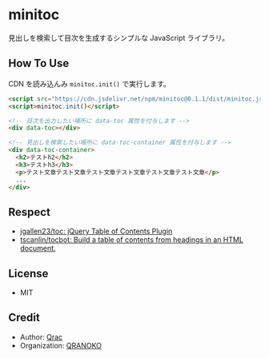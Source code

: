 # minitoc

見出しを検索して目次を生成するシンプルな JavaScript ライブラリ。

## How To Use

CDN を読み込んみ `minitoc.init()` で実行します。

<!-- prettier-ignore -->
```html
<script src="https://cdn.jsdelivr.net/npm/minitoc@0.1.1/dist/minitoc.js"></script>
<script>minitoc.init()</script>
```

<!-- prettier-ignore -->
```html
<!-- 目次を出力したい場所に data-toc 属性を付与します -->
<div data-toc></div>

<!-- 見出しを検索したい場所に data-toc-container 属性を付与します -->
<div data-toc-container>
  <h2>テストh2</h2>
  <h3>テストh3</h3>
  <p>テスト文章テスト文章テスト文章テスト文章テスト文章テスト文章</p>
  ...
</div>
```

## Respect

- [jgallen23/toc: jQuery Table of Contents Plugin](https://github.com/jgallen23/toc)
- [tscanlin/tocbot: Build a table of contents from headings in an HTML document.](https://github.com/tscanlin/tocbot)

## License

- MIT

## Credit

- Author: [Qrac](https://qrac.jp)
- Organization: [QRANOKO](https://qranoko.jp)
